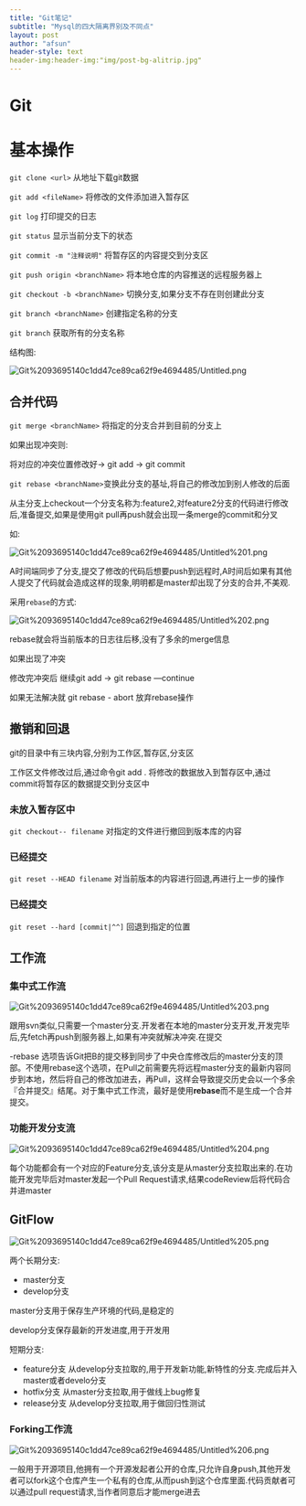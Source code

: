 ```yaml
---
title: "Git笔记"
subtitle: "Mysql的四大隔离界别及不同点"
layout: post
author: "afsun"
header-style: text
header-img:header-img:"img/post-bg-alitrip.jpg"
---
```

# Git

# 基本操作

`git clone <url>`      从地址下载git数据

`git add <fileName>`  将修改的文件添加进入暂存区

`git log` 打印提交的日志

`git status` 显示当前分支下的状态

`git commit -m "注释说明"`  将暂存区的内容提交到分支区

`git push origin <branchName>` 将本地仓库的内容推送的远程服务器上

`git checkout -b <branchName>`  切换分支,如果分支不存在则创建此分支

`git branch <branchName>` 创建指定名称的分支

`git branch`   获取所有的分支名称

结构图:

![Git%2093695140c1dd47ce89ca62f9e4694485/Untitled.png](http://tuchuansun.oss-cn-hangzhou.aliyuncs.com/typora/202005/09/134500-46636.png)

## 合并代码

`git merge <branchName>` 将指定的分支合并到目前的分支上

如果出现冲突则:

将对应的冲突位置修改好→ git add → git commit 

`git rebase <branchName>`变换此分支的基址,将自己的修改加到别人修改的后面

从主分支上checkout一个分支名称为:feature2,对feature2分支的代码进行修改后,准备提交,如果是使用git pull再push就会出现一条merge的commit和分叉

如:

![Git%2093695140c1dd47ce89ca62f9e4694485/Untitled%201.png](http://tuchuansun.oss-cn-hangzhou.aliyuncs.com/typora/202005/09/134535-791734.png)

A时间端同步了分支,提交了修改的代码后想要push到远程时,A时间后如果有其他人提交了代码就会造成这样的现象,明明都是master却出现了分支的合并,不美观.

采用`rebase`的方式:

![Git%2093695140c1dd47ce89ca62f9e4694485/Untitled%202.png](http://tuchuansun.oss-cn-hangzhou.aliyuncs.com/typora/202005/09/134535-995958.png)

rebase就会将当前版本的日志往后移,没有了多余的merge信息

如果出现了冲突

修改完冲突后 继续git add → git rebase —continue

如果无法解决就 git rebase - abort 放弃rebase操作

## 撤销和回退

git的目录中有三块内容,分别为工作区,暂存区,分支区

工作区文件修改过后,通过命令git add . 将修改的数据放入到暂存区中,通过commit将暂存区的数据提交到分支区中

### 未放入暂存区中

`git checkout-- filename` 对指定的文件进行撤回到版本库的内容

### 已经提交

`git reset --HEAD filename` 对当前版本的内容进行回退,再进行上一步的操作

### 已经提交

`git reset --hard [commit|^^]` 回退到指定的位置

## 工作流

### 集中式工作流
![Git%2093695140c1dd47ce89ca62f9e4694485/Untitled%203.png](http://tuchuansun.oss-cn-hangzhou.aliyuncs.com/typora/202005/09/134609-64281.png)

跟用svn类似,只需要一个master分支.开发者在本地的master分支开发,开发完毕后,先fetch再push到服务器上,如果有冲突就解决冲突.在提交

-rebase 选项告诉Git把B的提交移到同步了中央仓库修改后的master分支的顶部。不使用rebase这个选项，在Pull之前需要先将远程master分支的最新内容同步到本地，然后将自己的修改加进去，再Pull，这样会导致提交历史会以一个多余『合并提交』结尾。对于集中式工作流，最好是使用**rebase**而不是生成一个合并提交。

### 功能开发分支流

 

![Git%2093695140c1dd47ce89ca62f9e4694485/Untitled%204.png](http://tuchuansun.oss-cn-hangzhou.aliyuncs.com/typora/202005/09/134647-572258.png)

每个功能都会有一个对应的Feature分支,该分支是从master分支拉取出来的.在功能开发完毕后对master发起一个Pull Request请求,结果codeReview后将代码合并进master

## GitFlow

![Git%2093695140c1dd47ce89ca62f9e4694485/Untitled%205.png](http://tuchuansun.oss-cn-hangzhou.aliyuncs.com/typora/202005/09/134654-970186.png)

两个长期分支:

- master分支
- develop分支

master分支用于保存生产环境的代码,是稳定的

develop分支保存最新的开发进度,用于开发用

短期分支:

- feature分支  从develop分支拉取的,用于开发新功能,新特性的分支.完成后并入master或者develo分支
- hotfix分支  从master分支拉取,用于做线上bug修复
- release分支 从develop分支拉取,用于做回归性测试

### Forking工作流

![Git%2093695140c1dd47ce89ca62f9e4694485/Untitled%206.png](http://tuchuansun.oss-cn-hangzhou.aliyuncs.com/typora/202005/09/134721-888761.png)

一般用于开源项目,他拥有一个开源发起者公开的仓库,只允许自身push,其他开发者可以fork这个仓库产生一个私有的仓库,从而push到这个仓库里面.代码贡献者可以通过pull request请求,当作者同意后才能merge进去